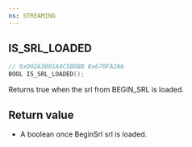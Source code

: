 ```yaml
---
ns: STREAMING
---
```

## IS_SRL_LOADED

```c
// 0xD0263801A4C5B0BB 0x670FA2A6
BOOL IS_SRL_LOADED();
```

Returns true when the srl from BEGIN_SRL is loaded.

## Return value
* A boolean once BeginSrl srl is loaded. 